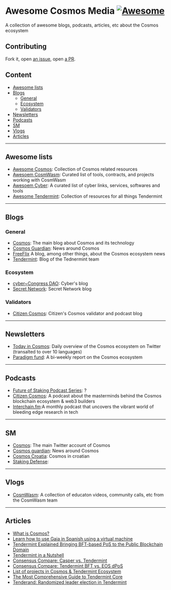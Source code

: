 # Awesome Cosmos Media [![Awesome](https://awesome.re/badge.svg)](https://awesome.re)

A collection of awesome blogs, podcasts, articles, etc about the Cosmos ecosystem 

## Contributing

Fork it, open [an issue](https://github.com/citizen-cosmos/Awesome-Cosmos-Media/issues), open [a PR](https://github.com/citizen-cosmos/Awesome-Cosmos-Media/pulls).

## Content
- [Awesome lists](#awesome-lists)
- [Blogs](#blogs)
  * [General](#general)
  * [Ecosystem](#ecosystem)
  * [Validators](#validators)
- [Newsletters](#newsletters)
- [Podcasts](#podcasts)
- [SM](#sm)
- [Vlogs](#vlogs)
- [Articles](#articles)

-------------------

## Awesome lists
- [Awesome Cosmos](https://github.com/cosmos/awesome):  Collection of Cosmos related resources 
- [Awesoem CosmWasm](https://github.com/CosmWasm/cawesome-wasm): Curated list of tools, contracts, and projects working with CosmWasm
- [Awesoem Cyber](https://github.com/CipherDogs/awesome-cyber): A curated list of cyber links, services, softwares and tools 
- [Awesome Tendermint](https://github.com/tendermint/awesome): Collection of resources for all things Tendermint 


-------------------

## Blogs
### General
- [Cosmos](https://blog.cosmos.network): The main blog about Cosmos and its technology
- [Cosmos Guardian](https://medium.com/the-cosmos-guardian): News around Cosmos
- [FreeFlix](https://medium.com/freeflix) A blog, among other things, about the Cosmos ecosystem news
- [Tendermint](https://medium.com/tendermint): Blog of the Tednermint team

### Ecosystem
- [cyber~Congress DAO](https://cybercongress.ai/post/): Cyber's blog 
- [Secret Network](https://blog.scrt.network/): Secret Network blog 

### Validators 
- [Citizen Cosmos](https://www.citizencosmos.space/articles): Citizen's Cosmos validator and podcast blog

-------------------

## Newsletters
- [Today in Cosmos](https://twitter.com/adriana_kalpa): Daily overview of the Cosmos ecosystem on Twitter (transalted to over 10 languages)
- [Paradigm fund](https://medium.com/paradigm-fund): A bi-weekly report on the Cosmos ecosystem

-------------------

## Podcasts
- [Future of Staking Podcast Series](): ?
- [Citizen Cosmos](https://www.citizencosmos.space/): A podcast about the masterminds behind the Cosmos blockchain ecosystem & web3 builders
- [Interchain.fm](https://interchain.fm/):A monthly podcast that uncovers the vibrant world of bleeding edge research in tech

-------------------

## SM
- [Cosmos](https://twitter.com/cosmos): The main Twitter account of Cosmos
- [Cosmos guardian](https://twitter.com/CosmosGuardian): News around Cosmos
- [Cosmos Croatia](https://twitter.com/CosmosCroatia): Cosmos in croatian
- [Staking Defense](): 

-------------------

## Vlogs
- [CosmWasm](https://vimeo.com/user109497220/videos): A collection of educaton videos, community calls, etc from the CosmWasm team

-------------------------------------------

## Articles
- [What is Cosmos?](https://cosmos.network/intro/)
- [Learn how to use Gaia in Spanish using a virtual machine](https://github.com/Colm3na/MeetupCosmos)
- [Tendermint Explained Bringing BFT-based PoS to the Public Blockchain Domain](https://blog.cosmos.network/tendermint-explained-bringing-bft-based-pos-to-the-public-blockchain-domain-f22e274a0fdb)
- [Tendermint in a Nutshell](https://blog.cosmos.network/tendermint-in-a-nutshell-39d9f7f66ad7)
- [Consensus Compare: Casper vs. Tendermint](https://blog.cosmos.network/consensus-compare-casper-vs-tendermint-6df154ad56ae)
- [Consensus Compare: Tendermint BFT vs. EOS dPoS](https://blog.cosmos.network/consensus-compare-tendermint-bft-vs-eos-dpos-46c5bca7204b)
- [List of projects in Cosmos & Tendermint Ecosystem](https://forum.cosmos.network/t/list-of-projects-in-cosmos-tendermint-ecosystem/243)
- [The Most Comprehensive Guide to Tendermint Core](https://blockgeeks.com/guides/ultimate-guide-tendermint/)
- [Tenderand: Randomized leader election in Tendermint](https://medium.com/codechain/tenderand-randomized-leader-election-in-tendermint-a3663d863479)
